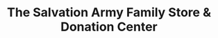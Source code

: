 ---
title: "The Salvation Army Family Store & Donation Center"
url: /hanover-township/the-salvation-army-family-store-und-donation-center/
shop: Gebrauchtwaren
---
